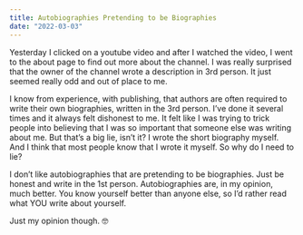 ```yaml
---
title: Autobiographies Pretending to be Biographies 
date: "2022-03-03"
---
```


Yesterday I clicked on a youtube video and after I watched the video, I went to the about page to find out more about the channel. I was really surprised that the owner of the channel wrote a description in 3rd person. It just seemed really odd and out of place to me. 

I know from experience, with publishing, that authors are often required to write their own biographies, written in the 3rd person. I’ve done it several times and it always felt dishonest to me. It felt like I was trying to trick people into believing that I was so important that someone else was writing about me. But that’s a big lie, isn’t it?  I wrote the short biography myself. And I think that most people know that I wrote it myself. So why do I need to lie? 

I don’t like autobiographies that are pretending to be biographies. Just be honest and write in the 1st person. Autobiographies are, in my opinion, much better. You know yourself better than anyone else, so I’d rather read what YOU write about yourself. 

Just my opinion though. 🤓
